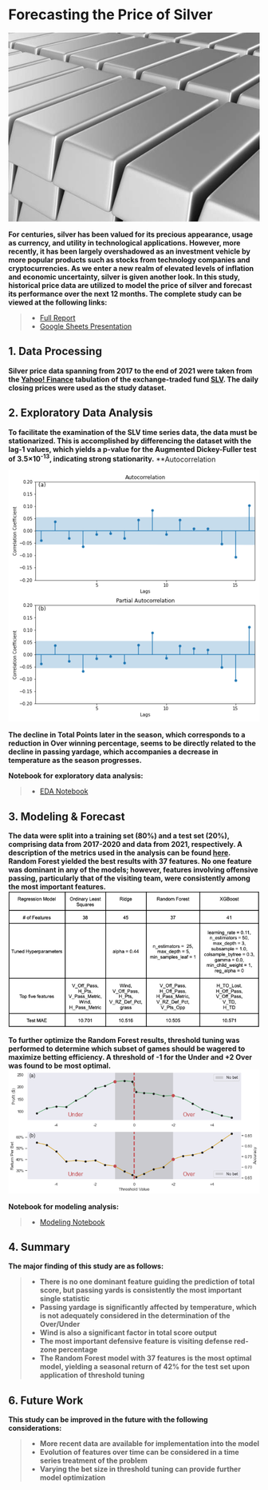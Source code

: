 # Forecasting the Price of Silver #
![](https://github.com/titansat74/SLV_Forecasting/blob/main/figs/silver%20bars.jpeg)

**For centuries, silver has been valued for its precious appearance, usage as currency, and utility in technological applications. However, more recently, it has been largely overshadowed as an investment vehicle by more popular products such as stocks from technology companies and cryptocurrencies. As we enter a new realm of elevated levels of inflation and economic uncertainty, silver is given another look. In this study, historical price data are utilized to model the price of silver and forecast its performance over the next 12 months. The complete study can be viewed at the following links:**
> * [Full Report](https://github.com/titansat74/SLV_Forecasting/blob/main/docs/Forecasting%20the%20Price%20of%20Silver.pdf)
> * [Google Sheets Presentation](https://github.com/titansat74/SLV_Forecasting/blob/main/docs/Forecasting%20the%20Price%20of%20Silver%20-%20Slides.pdf)


## 1. Data Processing ##
**Silver price data spanning from 2017 to the end of 2021 were taken from the [Yahoo! Finance](https://finance.yahoo.com) tabulation of the exchange-traded fund [SLV](https://finance.yahoo.com/quote/SLV/history?period1=1483228800&period2=1640995200&interval=1d&filter=history&frequency=1d&includeAdjustedClose=true). The daily closing prices were used as the study dataset.**

## 2. Exploratory Data Analysis ##
**To facilitate the examination of the SLV time series data, the data must be stationarized. This is accomplished by differencing the dataset with the lag-1 values, which yields a p-value for the Augmented Dickey-Fuller test of 3.5$\times$10<sup>-13</sup>, indicating strong stationarity.**
**Autocorrelation

![](https://github.com/titansat74/SLV_Forecasting/blob/main/figs/fig4.png)

**The decline in Total Points later in the season, which corresponds to a reduction in Over winning percentage, seems to be directly related to the decline in passing yardage, which accompanies a decrease in temperature as the season progresses.**

**Notebook for exploratory data analysis:**
> * [EDA Notebook](https://github.com/titansat74/NFL_Over_Under/blob/main/notebooks/nfl_eda.ipynb)

## 3. Modeling & Forecast ##
**The data were split into a training set (80%) and a test set (20%), comprising data from 2017-2020 and data from 2021, respectively. A description of the metrics used in the analysis can be found [here](https://github.com/titansat74/NFL_Over_Under/blob/main/docs/NFL_Over_Under%20Metrics.pdf). Random Forest yielded the best results with 37 features. No one feature was dominant in any of the models; however, features involving offensive passing, particularly that of the visiting team, were consistently among the most important features.**
![](https://github.com/titansat74/NFL_Over_Under/blob/main/README_files/Table2.png)

**To further optimize the Random Forest results, threshold tuning was performed to determine which subset of games should be wagered to maximize betting efficiency. A threshold of -1 for the Under and +2 Over was found to be most optimal.**
![](https://github.com/titansat74/NFL_Over_Under/blob/main/README_files/fig20.png)

**Notebook for modeling analysis:**
> * [Modeling Notebook](https://github.com/titansat74/NFL_Over_Under/blob/main/notebooks/nfl_modeling.ipynb)

## 4. Summary ##
**The major finding of this study are as follows:**
> * **There is no one dominant feature guiding the prediction of total score, but passing yards is consistently the most important single statistic**
> * **Passing yardage is significantly affected by temperature, which is not adequately considered in the determination of the Over/Under**
> * **Wind is also a significant factor in total score output**
> * **The most important defensive feature is visiting defense red-zone percentage**
> * **The Random Forest model with 37 features is the most optimal model, yielding a seasonal return of 42% for the test set upon application of threshold tuning**
## 6. Future Work ##
**This study can be improved in the future with the following considerations:**
> * **More recent data are available for implementation into the model**
> * **Evolution of features over time can be considered in a time series treatment of the problem**
> * **Varying the bet size in threshold tuning can provide further model optimization**
